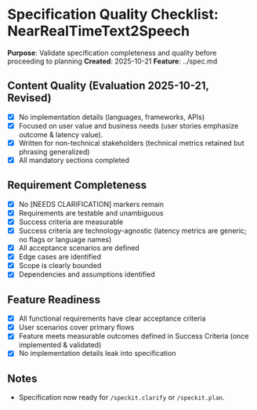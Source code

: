 # Specification Quality Checklist: NearRealTimeText2Speech

**Purpose**: Validate specification completeness and quality before proceeding to planning
**Created**: 2025-10-21
**Feature**: ../spec.md

## Content Quality (Evaluation 2025-10-21, Revised)

- [x] No implementation details (languages, frameworks, APIs)
- [x] Focused on user value and business needs (user stories emphasize outcome & latency value).
- [x] Written for non-technical stakeholders (technical metrics retained but phrasing generalized)
- [x] All mandatory sections completed

## Requirement Completeness

- [x] No [NEEDS CLARIFICATION] markers remain
- [x] Requirements are testable and unambiguous
- [x] Success criteria are measurable
- [x] Success criteria are technology-agnostic (latency metrics are generic; no flags or language names)
- [x] All acceptance scenarios are defined
- [x] Edge cases are identified
- [x] Scope is clearly bounded
- [x] Dependencies and assumptions identified

## Feature Readiness

- [x] All functional requirements have clear acceptance criteria
- [x] User scenarios cover primary flows
- [x] Feature meets measurable outcomes defined in Success Criteria (once implemented & validated)
- [x] No implementation details leak into specification

## Notes

- Specification now ready for `/speckit.clarify` or `/speckit.plan`.
